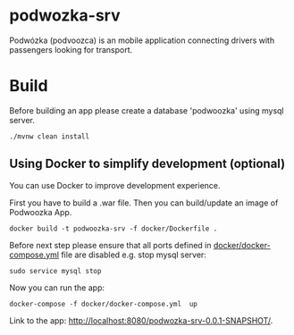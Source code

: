 # podwozka-srv
Podwózka (podvoozca) is an mobile application connecting drivers with passengers looking for transport.

# Build
Before building an app please create a database 'podwoozka' using mysql server.

    ./mvnw clean install
## Using Docker to simplify development (optional)

You can use Docker to improve development experience. 

First you have to build a .war file. Then you can build/update an image of Podwoozka App.

    docker build -t podwoozka-srv -f docker/Dockerfile .

Before next step please ensure that all ports defined in [docker/docker-compose.yml](docker/docker-compose.yml)
file are disabled e.g. stop mysql server:

    sudo service mysql stop

Now you can run the app:

    docker-compose -f docker/docker-compose.yml  up

Link to the app: [http://localhost:8080/podwozka-srv-0.0.1-SNAPSHOT/](http://localhost:8080/podwozka-srv-0.0.1-SNAPSHOT/).
